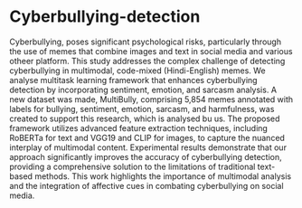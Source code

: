 # Cyberbullying-detection
Cyberbullying, poses significant psychological risks, particularly through the use of memes that combine images and text in social media and various otheer platform. This study addresses the complex challenge of detecting cyberbullying in multimodal, code-mixed (Hindi-English) memes. We analyse multitask learning framework that enhances cyberbullying detection by incorporating sentiment, emotion, and sarcasm analysis. A new dataset was made, MultiBully, comprising 5,854 memes annotated with labels for bullying, sentiment, emotion, sarcasm, and harmfulness, was created to support this research, which is analysed bu us. The proposed framework utilizes advanced feature extraction techniques, including RoBERTa for text and VGG19 and CLIP for images, to capture the nuanced interplay of multimodal content. Experimental results demonstrate that our approach significantly improves the accuracy of cyberbullying detection, providing a comprehensive solution to the limitations of traditional text-based methods. This work highlights the importance of multimodal analysis and the integration of affective cues in combating cyberbullying on social media.
